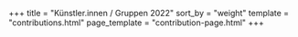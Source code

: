 +++
title = "Künstler.innen / Gruppen 2022"
sort_by = "weight"
template = "contributions.html"
page_template = "contribution-page.html"
+++
